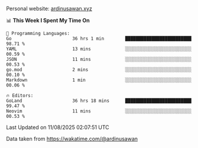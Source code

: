 Personal website: [ardinusawan.xyz](https://ardinusawan.xyz)

<!--START_SECTION:waka-->
📊 **This Week I Spent My Time On** 

```text
💬 Programming Languages: 
Go                       36 hrs 1 min        █████████████████████████   98.71 % 
YAML                     13 mins             ░░░░░░░░░░░░░░░░░░░░░░░░░   00.59 % 
JSON                     11 mins             ░░░░░░░░░░░░░░░░░░░░░░░░░   00.53 % 
go.mod                   2 mins              ░░░░░░░░░░░░░░░░░░░░░░░░░   00.10 % 
Markdown                 1 min               ░░░░░░░░░░░░░░░░░░░░░░░░░   00.06 % 

🔥 Editors: 
GoLand                   36 hrs 18 mins      █████████████████████████   99.47 % 
Neovim                   11 mins             ░░░░░░░░░░░░░░░░░░░░░░░░░   00.53 % 
```


 Last Updated on 11/08/2025 02:07:51 UTC
<!--END_SECTION:waka-->
Data taken from https://wakatime.com/@ardinusawan
